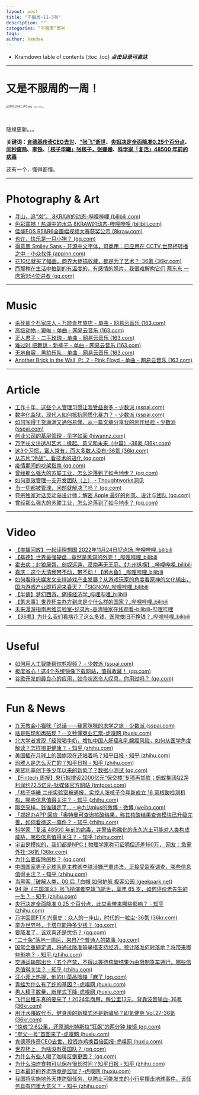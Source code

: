 ```yaml
---
layout: post
title: "不服周-11-3刊"
description: ""
categories: “不服周”周刊
tags: 
author: Vandee
---
```


* Kramdown table of contents
{:toc .toc}
***点击目录可直达***



------

# 又是不服周的一周！



<img src="https://s2.loli.net/2022/09/15/IaEBLOSFU6kGqrH.jpg" alt="IMG_0482.JPG.jpg" style="zoom:50%;" />

<img src="https://s2.loli.net/2022/09/15/KPVhHRgSJpwEcrk.jpg" alt="IMG_0432.jpg" style="zoom: 25%;" />

​              



随缘更新。。。

**关键词：[肯德基传奇CEO去世](#1)、[“张飞”逝世](#2)、[央妈决定全面降准0.25个百分点](#3)、[闰秒废除](#4)、[李铁](#5)、[「核子华曦」张核子，张姗姗](#6)、[科学家「复活」48500 年前的病毒](#7)**

还有一个，懂得都懂。



------



# Photography & Art

- [寻山，追“岚”。 8KRAW的动态-哔哩哔哩 (bilibili.com)](https://t.bilibili.com/723913117258481720)
- [色彩震撼！盐湖中的水鸟 8KRAW的动态-哔哩哔哩 (bilibili.com)](https://t.bilibili.com/724204341806759990)
- [佳能EOS R5&R6全画幅视频大赛获奖公示 (8kraw.com)](http://www.8kraw.com/canon2022autumn)
- [也许，快乐是一只小狗？ (qq.com)](https://mp.weixin.qq.com/s/haql9nPAkcBg7xBBr0WYjQ)
- [得意黑 Smiley Sans - 开源中文字体，可商用：已应用在 CCTV 世界杯转播之中 - 小众软件 (appinn.com)](https://www.appinn.com/smiley-sans/)
- [花10亿就买了幅画，商界大佬搞收藏，都是为了艺术？-36氪 (36kr.com)](https://www.36kr.com/p/1972614777490563)
- [而那种在生活中拍到的有温度的、有感情的照片，我很难解构它们  蔡东东 一席第954位讲者 (qq.com)](https://mp.weixin.qq.com/s/5SLAj50TRKMBOePZ6pQY-g)



------



# Music

- [杀死那个石家庄人 - 万能青年旅店 - 单曲 - 网易云音乐 (163.com)](https://music.163.com/#/song?id=386844)
- [高级动物 - 窦唯 - 单曲 - 网易云音乐 (163.com)](https://music.163.com/#/song?id=77470)
- [正人君子 - 二手玫瑰 - 单曲 - 网易云音乐 (163.com)](https://music.163.com/#/song?id=27984972)
- [难过时 把舞跳 - 新裤子 - 单曲 - 网易云音乐 (163.com)](https://music.163.com/#/song?id=409031376)
- [无地自容 - 黑豹乐队 - 单曲 - 网易云音乐 (163.com)](https://music.163.com/#/song?id=357279)
- [Another Brick in the Wall, Pt. 2 - Pink Floyd - 单曲 - 网易云音乐 (163.com)](https://music.163.com/#/song?id=4237803)



------



# Article

- [工作十年，这些个人管理习惯让我受益良多 - 少数派 (sspai.com)](https://sspai.com/post/76984)
- [数字化监狱，现代人如何抵抗同质化暴力？ - 少数派 (sspai.com)](https://sspai.com/post/77017)
- [如何写得干货满满又通俗易懂，从一篇文章分享我的创作经验 - 少数派 (sspai.com)](https://sspai.com/post/77000)
- [创业公司的基层管理 - 见字如面 (hiwannz.com)](https://hiwannz.com/archives/748)
- [万字长文讲透AI艺术：缘起、意义和未来（中篇）-36氪 (36kr.com)](https://www.36kr.com/p/2016414768562944)
- [这3个习惯，富人常有，而大多数人没有-36氪 (36kr.com)](https://www.36kr.com/p/2009404187567490)
- [从芯片“冷战”，看技术的进化 (qq.com)](https://mp.weixin.qq.com/s/_DsQjxaOK2hzBifsnFnc-A)
- [疫情期间的吵架指南 (qq.com)](https://mp.weixin.qq.com/s/E2Uhm4x1czjIouRHOLAQjw)
- [曾经那么强大的苏联工业，怎么沦落到了如今地步？ (qq.com)](https://mp.weixin.qq.com/s/HBP9ezxqn6i0SvUnqW76aw)
- [如何高效管理一支开发团队（上） - Thoughtworks洞见](https://insights.thoughtworks.cn/how-to-efficiently-manage-a-development-team-1/)
- [当一切都被管理，问题就解决了吗？ (qq.com)](https://mp.weixin.qq.com/s/mRbTf9U1_HQIgD5hzvBKfA)
- [卷宗独家对话灵动岛设计师：解密 Apple 最好的创意、设计与团队 (qq.com)](https://mp.weixin.qq.com/s/dfy4kKMundeMJwrO8y-SpA)
- [曾经那么强大的苏联工业，怎么沦落到了如今地步？ (qq.com)](https://mp.weixin.qq.com/s/HBP9ezxqn6i0SvUnqW76aw)



------



# Video

- [【直播回放】一起读理想国 2022年11月24日17点场_哔哩哔哩_bilibili](https://www.bilibili.com/video/BV1bM411r7Sa/?spm_id_from=444.41.list.card_archive.click&vd_source=92184533e359726f138fee9650261f0f)
- [【基德】世界最强硬盘…竟然是黑洞的外壳！_哔哩哔哩_bilibili](https://www.bilibili.com/video/BV15G411w7Ey/?vd_source=92184533e359726f138fee9650261f0f)
- [霍去病：封狼居胥，匈奴远遁，漠南再无王庭。【九州纵横】_哔哩哔哩_bilibili](https://www.bilibili.com/video/BV1AN4y1K7SU/?vd_source=92184533e359726f138fee9650261f0f)
- [嘉庆：这个大清我带不动，带不动！【闲木鱼】_哔哩哔哩_bilibili](https://www.bilibili.com/video/BV1RD4y1b7tW/?vd_source=92184533e359726f138fee9650261f0f)
- [如何看待央媒发文支持游戏产业发展？从游戏玩家的角度看原神的文化输出，国内游戏产业即将迎来春天？「SIGNOW_哔哩哔哩_bilibili](https://www.bilibili.com/video/BV1F3411f7zH/)
- [【半佛】梦幻西游，痛揍经济学_哔哩哔哩_bilibili](https://www.bilibili.com/video/BV12v4y1m77w/?vd_source=92184533e359726f138fee9650261f0f)
- [【氪大事】世界杯主办方到底是个什么样的国家？_哔哩哔哩_bilibili](https://www.bilibili.com/video/BV1zg411v7Xp/?vd_source=92184533e359726f138fee9650261f0f)
- [未来漫游指南思维实验室-纪录片-高清独家在线观看-bilibili-哔哩哔哩](https://www.bilibili.com/bangumi/play/ep703877?spm_id_from=444.41.list.card_archive.click&vd_source=92184533e359726f138fee9650261f0f)
- [【36氪】为什么我们看病花了这么多钱，医院依旧不挣钱？_哔哩哔哩_bilibili](https://www.bilibili.com/video/BV1RK411d7KD/?spm_id_from=444.41.list.card_archive.click&vd_source=92184533e359726f138fee9650261f0f)



------



# Useful

- [如何用人工智能帮你剪视频？ - 少数派 (sspai.com)](https://sspai.com/post/76939)
- [极度省心！这4个系统镜像下载网站，值得收藏！ (qq.com)](https://mp.weixin.qq.com/s/X7yPDZ1lBEfm_GJYGLFEqA)
- [谷歌开发的最良心的应用，如今状态令人叹息，你用过吗？ (qq.com)](https://mp.weixin.qq.com/s/RVTf9100plApMro8AzldHQ)



------



# Fun & News

- [九天教会小猫咪「说话——我家咪咪的求学之旅 - 少数派 (sspai.com)](https://sspai.com/post/76995)
- [啥是贴现和再贴现？一文秒懂商业汇票-虎嗅网 (huxiu.com)](https://www.huxiu.com/article/726912.html?f=rss)
- [北大学者发现「经常喝牛奶，增加中国人肝癌和乳腺癌风险，如何从医学角度解读？怎样喝更健康？ - 知乎 (zhihu.com)](https://www.zhihu.com/question/569314569)
- [美国插在月球上的国旗现在还站着吗？知乎日报 - 知乎 (zhihu.com)](https://daily.zhihu.com/story/9755599)
- [玛雅人是怎么灭亡的？知乎日报 - 知乎 (zhihu.com)](https://daily.zhihu.com/story/9755590)
- [房贷利率创下多少年以来的新低了？数据小测试 (qq.com)](https://mp.weixin.qq.com/s/SnfmkH6kV6BfC8VrfEG9rg)
- [【Fintech 周报】央行拟增设2000亿元“保交楼”专项再贷款；蚂蚁集团Q2净利润约72.5亿元-钛媒体官方网站 (tmtpost.com)](https://www.tmtpost.com/6328873.html)
- <a name="6"> </a>[「核子华曦 兰州实验室被通报，实控人张核子今年新成立 16 家核酸检测机构，哪些信息值得关注？ - 知乎 (zhihu.com)](https://www.zhihu.com/question/569208466/answer/2778360578)
- [隔空采样，钱谁赚走了... - @九边plus的微博 - 微博 (weibo.com)](https://weibo.com/7359403132/Mh100jXWu)
- [「郑好办APP 回应「奥特曼可查询核酸结果，称其核酸结果查询模块已升级完善，如何看待这一事件？ - 知乎 (zhihu.com)](https://www.zhihu.com/question/569134838)
- <a name="7"> </a>[科学家「复活  48500 年前的病毒，并警告称融化的永久冻土可能对人类构成威胁，哪些信息值得关注？ - 知乎 (zhihu.com)](https://www.zhihu.com/question/569001524?utm_id=0)
- [宇宙是模拟的，我们都是NPC！物理学家称可证明但还差160万， 网友：急需外挂-36氪 (36kr.com)](https://www.36kr.com/p/2018112176423682)
- <a name="4"> </a>[为什么要废除闰秒？ (qq.com)](https://mp.weixin.qq.com/s/D6OT4m16Jrk_2OEMJ5xLPg)
- <a name="5"> </a>[中国国家男子足球队原主教练李铁涉嫌严重违法，正接受监察调查，哪些信息值得关注？ - 知乎 (zhihu.com)](https://www.zhihu.com/question/568954495?utm_id=0)
- [当黑客「破解人类，00 后「白帽 如何护航  极客公园 (geekpark.net)](https://www.geekpark.net/news/311722)
- <a name="2"> </a>[94 版《三国演义》张飞扮演者李靖飞逝世，享年 65 岁，如何评价老先生的一生？ - 知乎 (zhihu.com)](https://www.zhihu.com/question/568773755)
- [央行决定全面降准 0.25 个百分点，此举会带来哪些影响？ - 知乎 (zhihu.com)](https://www.zhihu.com/question/568811512)
- [万字回顾FTX 兴衰史：众人的一座山，时代的一粒尘-36氪 (36kr.com)](https://www.36kr.com/p/2016408546345988)
- [举办世界杯，卡塔尔能挣多少钱？ (qq.com)](https://mp.weixin.qq.com/s/yvX0yJDbvQBWOcZm9ylVOA)
- [要降准了，该欢喜还是忧伤？ (qq.com)](https://mp.weixin.qq.com/s/kUnJY76z8cbub8W9iFT-4Q)
- [“二十条”落地一周后，来自7个普通人的故事 (qq.com)](https://mp.weixin.qq.com/s/-FfmuzQwrz4rJ18kQyGEYg)
- <a name="3"> </a>[国常会重磅定调，将通过降准等举措支持经济，预计降准何时落地？将带来哪些影响？ - 知乎 (zhihu.com)](https://www.zhihu.com/question/568610212)
- [交通运输部出台「五个严禁，不得以等待核酸结果为由限制货车通行，哪些信息值得关注？ - 知乎 (zhihu.com)](https://www.zhihu.com/question/568766730)
- [汪小菲上热搜，他的川菜品牌赚「麻了 (qq.com)](https://mp.weixin.qq.com/s/LiM4UWSTUUH8TOr4YpYPVA)
- [青蛙为什么有了蛇的基因？-虎嗅网 (huxiu.com)](https://www.huxiu.com/article/723286.html?f=rss)
- [男人精子数量，断崖式下降-虎嗅网 (huxiu.com)](https://www.huxiu.com/article/724098.html?f=rss)
- [飞行出租车真的要来了！2024年商用，每公里13元，背靠波音输血-36氪 (36kr.com)](https://www.36kr.com/p/1997887431717633)
- [用汗水赚取代币，健身房的新模式还是新骗局？即氪健身 Vol.27-36氪 (36kr.com)](https://www.36kr.com/p/2002252756955657)
- [“惊魂”2.6公里，还原潮州特斯拉“狂飙”的两分钟  棱镜 (qq.com)](https://mp.weixin.qq.com/s/kohGXkXWgy55jiao95sgfw)
- [“夸父一号”首图来了-虎嗅网 (huxiu.com)](https://www.huxiu.com/article/721539.html?f=rss)
- <a name="1"> </a>[肯德基传奇CEO去世，投资炸鸡换百倍回报-虎嗅网 (huxiu.com)](https://www.huxiu.com/article/724023.html?f=rss)
- [世界杯上，为啥没有英国队？ (qq.com)](https://mp.weixin.qq.com/s/Iu9gdqj-04L0jGBWWEJeMg)
- [为什么有些人喝了咖啡反倒更困？ (qq.com)](https://mp.weixin.qq.com/s/_JeOBlTlyu268C2h9rD78g)
- [为什么油炸食物可以保存很长时间？知乎日报 - 知乎 (zhihu.com)](https://daily.zhihu.com/story/9755486)
- [日本最好的养老院竟是监狱？-虎嗅网 (huxiu.com)](https://www.huxiu.com/article/725832.html?f=rss)
- [我国将实施地外天体防御任务，以防止可能发生的小行星撞击地球事件，该任务具有何重大意义？ - 知乎 (zhihu.com)](https://www.zhihu.com/question/568636190)



